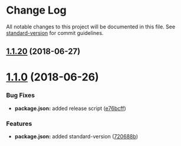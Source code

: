 # Change Log

All notable changes to this project will be documented in this file. See [standard-version](https://github.com/conventional-changelog/standard-version) for commit guidelines.

## [1.1.20](https://github.com/chase2981/angular-cli-lib/compare/v1.1.19...v1.1.20) (2018-06-27)



<a name="1.1.0"></a>
# [1.1.0](https://github.com/chase2981/angular-cli-lib/compare/v1.0.1...v1.1.0) (2018-06-26)


### Bug Fixes

* **package.json:** added release script ([e76bcff](https://github.com/chase2981/angular-cli-lib/commit/e76bcff))


### Features

* **package.json:** added standard-version ([720688b](https://github.com/chase2981/angular-cli-lib/commit/720688b))
